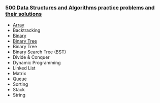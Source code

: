 ### [500 Data Structures and Algorithms practice problems and their solutions](https://techiedelight.quora.com/500-Data-Structures-and-Algorithms-practice-problems-and-their-solutions)

- [Array](https://github.com/vakulin95/C-tasks/tree/master/quora.com/Array)
- Backtracking
- [Binary](https://github.com/vakulin95/C-tasks/tree/master/quora.com/Binary)
- [Binary Tree](https://github.com/vakulin95/C-tasks/tree/master/quora.com/Binary%20Tree)
- Binary Tree
- Binary Search Tree (BST)
- Divide & Conquer
- Dynamic Programming
- Linked List
- Matrix
- Queue
- Sorting
- Stack
- String
